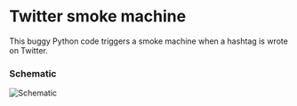 # Twitter smoke machine
This buggy Python code triggers a smoke machine when a hashtag is wrote on Twitter.

### Schematic
![Schematic](https://github.com/reynico/twitter-led-smoke/raw/master/schematic.png)
